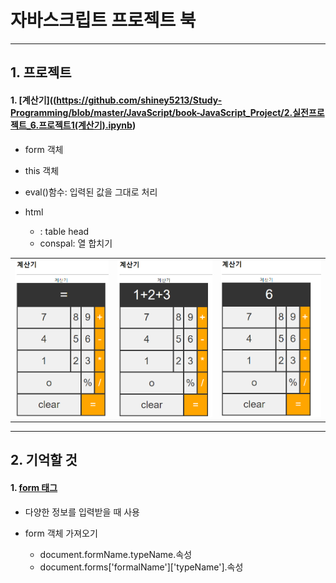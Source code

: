 # 자바스크립트 프로젝트 북

---

## 1. 프로젝트 

#### 1. [계산기]((https://github.com/shiney5213/Study-Programming/blob/master/JavaScript/book-JavaScript_Project/2.실전프로젝트_6.프로젝트1(계산기).ipynb)
- form 객체

- this 객체

- eval()함수: 입력된 값을 그대로 처리

- html
	- <th> : table head
	-  conspal: 열 합치기
	
<table>
  <tr>
  <td><img src = 'images/6-3-1.png'></td>
  <td><img src = 'images/6-3-2.png'></td>
  <td><img src = 'images/6-3-3.png'></td>  </tr> </table>




---

## 2. 기억할 것

#### 1. [form 태그](https://github.com/shiney5213/Study-Programming/blob/master/JavaScript/book-JavaScript_Project/2.실전프로젝트_6.프로젝트1(계산기).ipynb)
- 다양한 정보를 입력받을 때 사용

- form 객체 가져오기
  - document.formName.typeName.속성
  - document.forms['formalName']['typeName'].속성